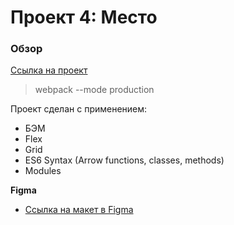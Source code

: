 # Проект 4: Место

### Обзор

[Ссылка на проект](https://posmotrina.site/mesto/)

> webpack --mode production

Проект сделан с применением:

- БЭМ
- Flex
- Grid
- ES6 Syntax (Arrow functions, classes, methods)
- Modules

**Figma**

- [Ссылка на макет в Figma](https://www.figma.com/file/StZjf8HnoeLdiXS7dYrLAh/JavaScript.-Sprint-4)
